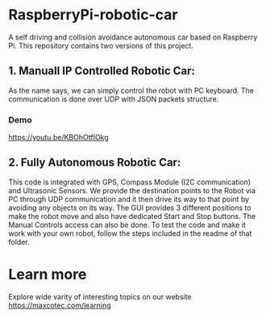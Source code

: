 # RaspberryPi-robotic-car
A self driving and collision avoidance autonomous car based on Raspberry Pi. This repository contains two versions of this project.

## 1. Manuall IP Controlled Robotic Car:
As the name says, we can simply control the robot with PC keyboard. The communication is done over UDP with JSON packets structure. 
### Demo 
https://youtu.be/KBOhOtfIOkg
    

## 2. Fully Autonomous Robotic Car: 
This code is integrated with GPS, Compass Module (I2C communication) and Ultrasonic Sensors.
We provide the destination points to the Robot via PC through UDP communication and it then drive its way to that point by avoiding any objects on its way.
The GUI provides 3 different positions to make the robot move and also have dedicated Start and Stop buttons. 
The Manual Controls access can also be done. 
To test the code and make it work with your own robot, follow the steps included in the readme of that folder.

# Learn more
Explore wide varity of interesting topics on our website
https://maxcotec.com/learning

    
    


